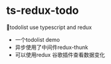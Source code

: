 # ts-redux-todo
🚀todolist use typescript and redux 

- 一个todolist demo 
- 异步使用了中间件redux-thunk
- 可以使用redux 谷歌插件查看数据变化
